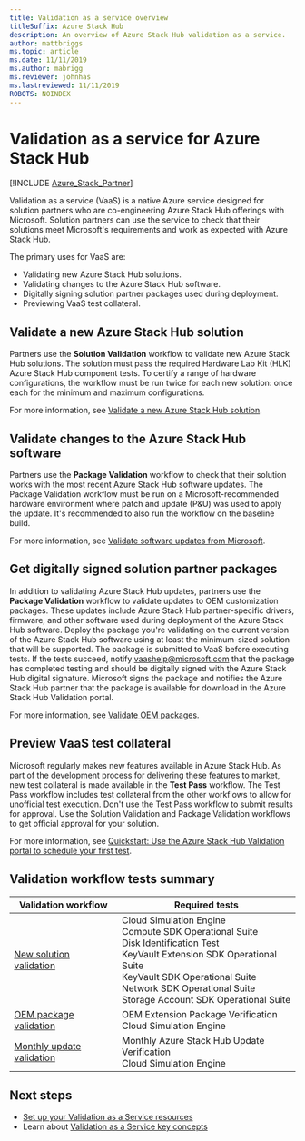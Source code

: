```yaml
---
title: Validation as a service overview
titleSuffix: Azure Stack Hub 
description: An overview of Azure Stack Hub validation as a service.
author: mattbriggs
ms.topic: article
ms.date: 11/11/2019
ms.author: mabrigg
ms.reviewer: johnhas
ms.lastreviewed: 11/11/2019
ROBOTS: NOINDEX
---
```


# Validation as a service for Azure Stack Hub

[!INCLUDE [Azure_Stack_Partner](./includes/azure-stack-partner-appliesto.md)]

Validation as a service (VaaS) is a native Azure service designed for solution partners who are co-engineering Azure Stack Hub offerings with Microsoft. Solution partners can use the service to check that their solutions meet Microsoft's requirements and work as expected with Azure Stack Hub.

The primary uses for VaaS are:

- Validating new Azure Stack Hub solutions.
- Validating changes to the Azure Stack Hub software.
- Digitally signing solution partner packages used during deployment.
- Previewing VaaS test collateral.

## Validate a new Azure Stack Hub solution

Partners use the **Solution Validation** workflow to validate new Azure Stack Hub solutions. The solution must pass the required Hardware Lab Kit (HLK) Azure Stack Hub component tests. To certify a range of hardware configurations, the workflow must be run twice for each new solution: once each for the minimum and maximum configurations.

For more information, see [Validate a new Azure Stack Hub solution](azure-stack-vaas-validate-solution-new.md).

## Validate changes to the Azure Stack Hub software

Partners use the **Package Validation** workflow to check that their solution works with the most recent Azure Stack Hub software updates. The Package Validation workflow must be run on a Microsoft-recommended hardware environment where patch and update (P&U) was used to apply the update. It's recommended to also run the workflow on the baseline build.

For more information, see [Validate software updates from Microsoft](azure-stack-vaas-validate-microsoft-updates.md).

## Get digitally signed solution partner packages

In addition to validating Azure Stack Hub updates, partners use the **Package Validation** workflow to validate updates to OEM customization packages. These updates include Azure Stack Hub partner-specific drivers, firmware, and other software used during deployment of the Azure Stack Hub software. Deploy the package you're validating on the current version of the Azure Stack Hub software using at least the minimum-sized solution that will be supported. The package is submitted to VaaS before executing tests. If the tests succeed, notify [vaashelp@microsoft.com](mailto:vaashelp@microsoft.com) that the package has completed testing and should be digitally signed with the Azure Stack Hub digital signature. Microsoft signs the package and notifies the Azure Stack Hub partner that the package is available for download in the Azure Stack Hub Validation portal.

For more information, see [Validate OEM packages](azure-stack-vaas-validate-oem-package.md).

## Preview VaaS test collateral

Microsoft regularly makes new features available in Azure Stack Hub. As part of the development process for delivering these features to market, new test collateral is made available in the **Test Pass** workflow. The Test Pass workflow includes test collateral from the other workflows to allow for unofficial test execution. Don't use the Test Pass workflow to submit results for approval. Use the Solution Validation and Package Validation workflows to get official approval for your solution.

For more information, see [Quickstart: Use the Azure Stack Hub Validation portal to schedule your first test](azure-stack-vaas-schedule-test-pass.md).

## Validation workflow tests summary

| Validation workflow | Required tests |
|----|------------|
| [New solution validation](azure-stack-vaas-validate-solution-new.md) | Cloud Simulation Engine<br>Compute SDK Operational Suite<br>Disk Identification Test<br>KeyVault Extension SDK Operational Suite<br>KeyVault SDK Operational Suite<br>Network SDK Operational Suite<br>Storage Account SDK Operational Suite<br> |
| [OEM package validation](azure-stack-vaas-validate-oem-package.md) | OEM Extension Package Verification<br>Cloud Simulation Engine |
| [Monthly update validation](azure-stack-vaas-validate-microsoft-updates.md) | Monthly Azure Stack Hub Update Verification<br>Cloud Simulation Engine<br> |

## Next steps

- [Set up your Validation as a Service resources](azure-stack-vaas-set-up-resources.md)
- Learn about [Validation as a Service key concepts](azure-stack-vaas-key-concepts.md)
